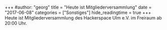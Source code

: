 +++
#author: "georg"
title = "Heute ist Mitgliederversammlung"
date = "2017-06-08"
categories = ["Sonstiges"]
hide_readingtime = true
+++
Heute ist Mitgliederversammlung des Hackerspace Ulm e.V. im Freiraum ab 20:00
Uhr.
